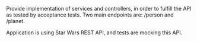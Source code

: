 Provide implementation of services and controllers, in order to fulfill the API as tested by acceptance tests.
Two main endpoints are: /person and /planet.

Application is using Star Wars REST API, and tests are mocking this API.
